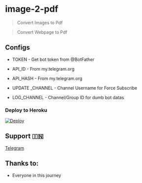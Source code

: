 # image-2-pdf

> Convert Images to Pdf

> Convert Webpage to Pdf 


## Configs

* TOKEN  - Get bot token from @BotFather

* API_ID     - From my.telegram.org 

* API_HASH    - From my.telegram.org

* UPDATE _CHANNEL  - Channel Username for Force Subscribe

* LOG_CHANNEL  - Channel/Group ID for dumb bot datas


### Deploy to Heroku
[![Deploy](https://www.herokucdn.com/deploy/button.svg)](https://heroku.com/deploy?template=https://github.com/AswanthVK/ImageToPDFV2Bot)



## Support 🇮🇳
<a href="https://t.me/AswanthVK">
   <p> Telegram </p>
  </a>

## Thanks to:

* Everyone in this journey 

